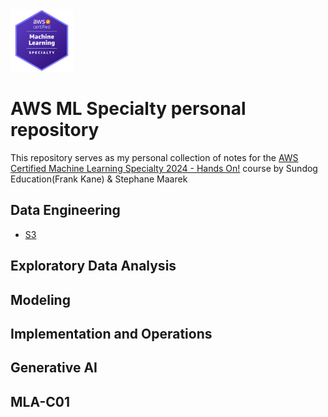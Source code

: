 <img src="Images/Badge.png" alt="drawing" width="100"/>

# AWS ML Specialty personal repository
This repository serves as my personal collection of notes for the [AWS Certified Machine Learning Specialty 2024 - Hands On!](https://www.udemy.com/course/aws-machine-learning/?couponCode=ST4MT73124) course by Sundog Education(Frank Kane) & Stephane Maarek


## Data Engineering
- [S3](./Data%20Engineering//s3.xmind)

## Exploratory Data Analysis

## Modeling

## Implementation and Operations

## Generative AI

## MLA-C01